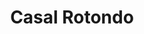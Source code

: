 ---
title: Casal Rotondo

mediaPath: /videos/cr_10_tha-1080p.mp4
mediaPosition:  [296999.116136317,4632755.867208812,139.5253647007758]
mediaRotation:  [0.7575015593183931,0.022731866748785107,0.019570188208430577,0.6521438933224821]
mediaScale: 1
cameraFOV: 34

# Pair of camera points and targets: [final point], ... , [entrance point]
cameraPath: [
    [[296999.32960836944,4632752.313611738,138.9902221797989],[296999.1974392038,4632754.513787148,139.32155051856043]],
    [[296999.8150838821,4632748.845666032,141.2522781457522],[296997.4008826179,4632765.056749652,139.34901775096296]],
    [[297002.2479055656,4632745.151626623,141.90106673592578],[296995.7694824099,4632760.19164277,139.8816738266538]],
    [[297017.48716844106,4632738.939378372,141.75163225987578],[297005.26866676664,4632749.943659025,140.38633956068483]]
]
animationEntry: 2000
---